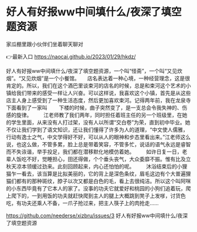 # 好人有好报ww中间填什么/夜深了填空题资源
家瓜棚里跟小伙伴们坐着聊天聊对

👉最新入口 https://naocai.github.io/2023/01/29/hkdz/

好人有好报ww中间填什么/夜深了填空题资源，一个叫“怪斋”，一个叫“又见炊烟”。“又见炊烟”是一个小餐馆。　　店名表达着一种心境，一种经营理念，这是很肯定的。所以，我们在这个酒巴里谈束河的店名的时候，总是和束河这个艺术的小镇给我们带来的感受一样让人兴奋。可以这样说，我喜欢这个小镇，首先是从这些店主人身上感受到了一种生活态度，然后更加喜欢束河。记得两年前，我在龙泉寺下面看到了一家叫
　　下楼的时候，曲子突然变了，是一支总会令我失神的、伤感的旋律。
　　江老师教了我们两年，同时担任着班主任的另一个班级里，在她的学生里面，从来没有人打过架，没有人以所谓“交白卷”为荣，直到初中毕业。她不仅让我们学到了语文知识，还让我们懂得了许多为人的道理，“中文使人儒雅，行动有逸士之气，中文学得好不好，可以从人的眼神和步态里看出来。”江老师这么说，也这么做，不管多累，脸上总是带着笑容，不管多忙，说话的语气永远是睿智而不失诙谐，举手投足，我们都在潜移默化地模仿着她。
　　如许日复一日，老辈人饭吃不好，觉睡担心，田还得做，个个垂头丧气，大众委靡不振。惟有比及立秋天凉本领缓过劲来。此刻回顾起来，内心还怕怕的呢。
　　沐浴结束后的小狸猫乍一看去，该当算是比拟美丽的，它的背上是深色条纹，眉毛这边有个大普遍狸猫们都有的那种斑纹，脖子以次又都是白色的毛，看上去很纯洁。所以这个叫阿咪的小东西毕竟有了它本人的家了。没事的功夫它就爱好和桃园的小狗们追着玩，爬上爬下的，一到用饭的功夫就赶快爬到主人的腿上大概跳到凳子上发嗲，讨货色吃，有功夫还乘人不备，一爪子抢过来，把主人筷子上的肉抢走……

https://github.com/neederse/xizbru/issues/3
好人有好报ww中间填什么/夜深了填空题资源
